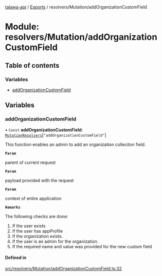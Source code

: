 [talawa-api](../README.md) / [Exports](../modules.md) / resolvers/Mutation/addOrganizationCustomField

# Module: resolvers/Mutation/addOrganizationCustomField

## Table of contents

### Variables

- [addOrganizationCustomField](resolvers_Mutation_addOrganizationCustomField.md#addorganizationcustomfield)

## Variables

### addOrganizationCustomField

• `Const` **addOrganizationCustomField**: [`MutationResolvers`](types_generatedGraphQLTypes.md#mutationresolvers)[``"addOrganizationCustomField"``]

This function enables an admin to add an organization colleciton field.

**`Param`**

parent of current request

**`Param`**

payload provided with the request

**`Param`**

context of entire application

**`Remarks`**

The following checks are done:
1. If the user exists
2. If the user has appProfile
3. If the organization exists.
4. If the user is an admin for the organization.
5. If the required name and value was provided for the new custom field

#### Defined in

[src/resolvers/Mutation/addOrganizationCustomField.ts:32](https://github.com/PalisadoesFoundation/talawa-api/blob/708df7e/src/resolvers/Mutation/addOrganizationCustomField.ts#L32)
